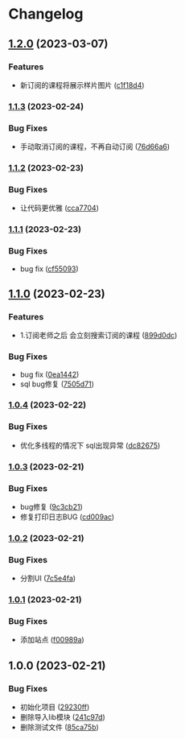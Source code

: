 # Changelog

## [1.2.0](https://github.com/envyafish/mr_plugins/compare/v1.1.3...v1.2.0) (2023-03-07)


### Features

* 新订阅的课程将展示样片图片 ([c1f18d4](https://github.com/envyafish/mr_plugins/commit/c1f18d4a22eeacb07fe9713d447e4a48c781481d))

### [1.1.3](https://github.com/envyafish/mr_plugins/compare/v1.1.2...v1.1.3) (2023-02-24)


### Bug Fixes

* 手动取消订阅的课程，不再自动订阅 ([76d66a6](https://github.com/envyafish/mr_plugins/commit/76d66a614b57e9e80e60eb438f21c241484250f8))

### [1.1.2](https://github.com/envyafish/mr_plugins/compare/v1.1.1...v1.1.2) (2023-02-23)


### Bug Fixes

* 让代码更优雅 ([cca7704](https://github.com/envyafish/mr_plugins/commit/cca7704fb061a08d9e245aecbaf8546a2e693fbf))

### [1.1.1](https://github.com/envyafish/mr_plugins/compare/v1.1.0...v1.1.1) (2023-02-23)


### Bug Fixes

* bug fix ([cf55093](https://github.com/envyafish/mr_plugins/commit/cf5509373cd19e9f2cea5173e725a7e84b46b936))

## [1.1.0](https://github.com/envyafish/mr_plugins/compare/v1.0.4...v1.1.0) (2023-02-23)


### Features

* 1.订阅老师之后 会立刻搜索订阅的课程 ([899d0dc](https://github.com/envyafish/mr_plugins/commit/899d0dca36cadc99e8c20cd972fc3957d4ab0dec))


### Bug Fixes

* bug fix ([0ea1442](https://github.com/envyafish/mr_plugins/commit/0ea14427040ef075ca088936c0de6be60e441706))
* sql bug修复 ([7505d71](https://github.com/envyafish/mr_plugins/commit/7505d710830c66558626bba7a8ed75c107b06f62))

### [1.0.4](https://github.com/envyafish/mr_plugins/compare/v1.0.3...v1.0.4) (2023-02-22)


### Bug Fixes

* 优化多线程的情况下 sql出现异常 ([dc82675](https://github.com/envyafish/mr_plugins/commit/dc82675b6f28fa5dd1c6c7f175e978a99bcf2ef6))

### [1.0.3](https://github.com/envyafish/mr_plugins/compare/v1.0.2...v1.0.3) (2023-02-21)


### Bug Fixes

* bug修复 ([9c3cb21](https://github.com/envyafish/mr_plugins/commit/9c3cb21eeea551fc990492ba0854d4750b0fe386))
* 修复打印日志BUG ([cd009ac](https://github.com/envyafish/mr_plugins/commit/cd009ace749e64daa88e1b8d9a674997d2af6797))

### [1.0.2](https://github.com/envyafish/mr_plugins/compare/v1.0.1...v1.0.2) (2023-02-21)


### Bug Fixes

* 分割UI ([7c5e4fa](https://github.com/envyafish/mr_plugins/commit/7c5e4fa02328cdd822fbc9a650c48a0c2df359a6))

### [1.0.1](https://github.com/envyafish/mr_plugins/compare/v1.0.0...v1.0.1) (2023-02-21)


### Bug Fixes

* 添加站点 ([f00989a](https://github.com/envyafish/mr_plugins/commit/f00989a28d350b2bb5982a109129479af246514a))

## 1.0.0 (2023-02-21)


### Bug Fixes

* 初始化项目 ([29230ff](https://github.com/envyafish/mr_plugins/commit/29230fffd7d25d16ce4a58431b1c85b2b00c0219))
* 删除导入lib模块 ([241c97d](https://github.com/envyafish/mr_plugins/commit/241c97d0a1f73c58c92fec4d08d3c811f9c678c0))
* 删除测试文件 ([85ca75b](https://github.com/envyafish/mr_plugins/commit/85ca75bcca2b367e3db22179d5c277952a7400d1))
